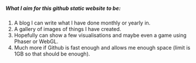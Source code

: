 <h5>What I aim for this github static website to be:</h5>
<ol>
<li>A blog I can write what I have done monthly or yearly in.
<li>A gallery of images of things I have created.</li>
<li>Hopefully can show a few visualisations and maybe even a game using Phaser or WebGL.</li>
<li>Much more if Github is fast enough and allows me enough space (limit is 1GB so that should be enough).</li>
<ol>
